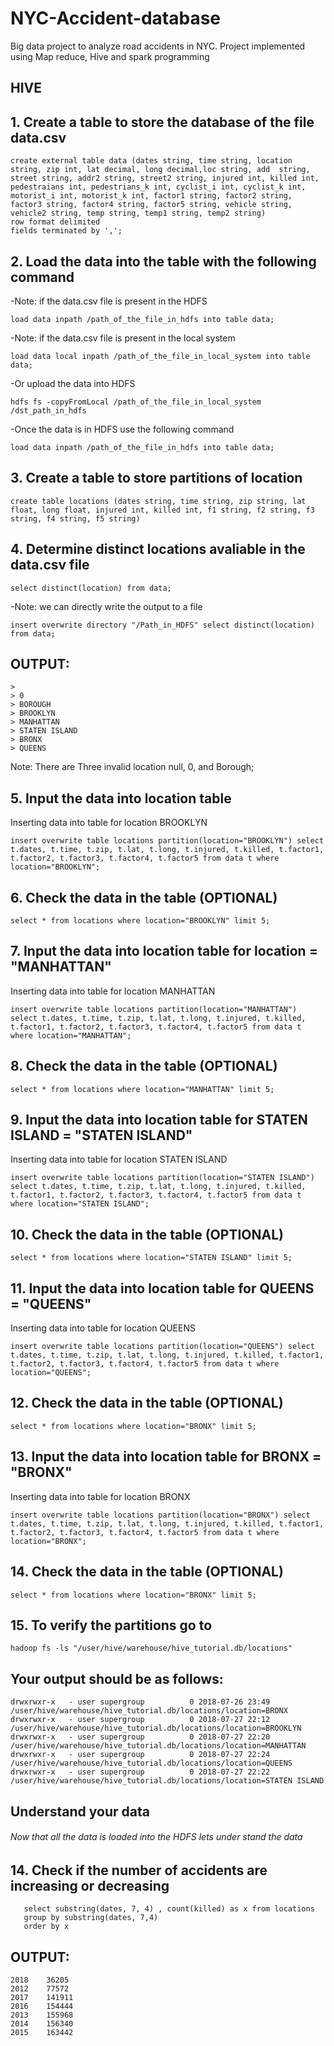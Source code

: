 # NYC-Accident-database
Big data project to analyze road accidents in NYC.
Project implemented using Map reduce, Hive and spark programming

## HIVE

## 1. Create a table to store the database of the file data.csv
```
create external table data (dates string, time string, location string, zip int, lat decimal, long decimal,loc string, add 	string, street string, addr2 string, street2 string, injured int, killed int, pedestraians int, pedestrians_k int, cyclist_i int, cyclist_k int, motorist_i int, motorist_k int, factor1 string, factor2 string, factor3 string, factor4 string, factor5 string, vehicle string, vehicle2 string, temp string, temp1 string, temp2 string)
row format delimited
fields terminated by ',';
```

## 2. Load the data into the table with the following command

-Note: if the data.csv file is present in the HDFS
```
load data inpath /path_of_the_file_in_hdfs into table data;
```

-Note: if the data.csv file is present in the local system
```
load data local inpath /path_of_the_file_in_local_system into table data;
```

-Or upload the data into HDFS
```
hdfs fs -copyFromLocal /path_of_the_file_in_local_system /dst_path_in_hdfs
```

-Once the data is in HDFS use the following command
```
load data inpath /path_of_the_file_in_hdfs into table data;
```
## 3. Create a table to store partitions of location
```
create table locations (dates string, time string, zip string, lat float, long float, injured int, killed int, f1 string, f2 string, f3 string, f4 string, f5 string)
```

## 4. Determine distinct locations avaliable in the data.csv file

```
select distinct(location) from data;
```
-Note: we can directly write the output to a file 
```
insert overwrite directory "/Path_in_HDFS" select distinct(location) from data;
```
## OUTPUT:
```
> 
> 0
> BOROUGH
> BROOKLYN
> MANHATTAN
> STATEN ISLAND
> BRONX
> QUEENS
```
Note: There are Three invalid location null, 0, and Borough;


## 5. Input the data into location table
Inserting data into table for location BROOKLYN
```
insert overwrite table locations partition(location="BROOKLYN") select t.dates, t.time, t.zip, t.lat, t.long, t.injured, t.killed, t.factor1, t.factor2, t.factor3, t.factor4, t.factor5 from data t where location="BROOKLYN";
```

## 6. Check the data in the table (OPTIONAL)
```
select * from locations where location="BROOKLYN" limit 5;
```

## 7. Input the data into location table for location = "MANHATTAN"
Inserting data into table for location MANHATTAN
```
insert overwrite table locations partition(location="MANHATTAN") select t.dates, t.time, t.zip, t.lat, t.long, t.injured, t.killed, t.factor1, t.factor2, t.factor3, t.factor4, t.factor5 from data t where location="MANHATTAN";
```

## 8. Check the data in the table (OPTIONAL)
```
select * from locations where location="MANHATTAN" limit 5;
```

## 9. Input the data into location table for STATEN ISLAND = "STATEN ISLAND"
Inserting data into table for location STATEN ISLAND
```
insert overwrite table locations partition(location="STATEN ISLAND") select t.dates, t.time, t.zip, t.lat, t.long, t.injured, t.killed, t.factor1, t.factor2, t.factor3, t.factor4, t.factor5 from data t where location="STATEN ISLAND";
```

## 10. Check the data in the table (OPTIONAL)
```
select * from locations where location="STATEN ISLAND" limit 5;
```

## 11. Input the data into location table for QUEENS = "QUEENS"
Inserting data into table for location QUEENS
```
insert overwrite table locations partition(location="QUEENS") select t.dates, t.time, t.zip, t.lat, t.long, t.injured, t.killed, t.factor1, t.factor2, t.factor3, t.factor4, t.factor5 from data t where location="QUEENS";
```

## 12. Check the data in the table (OPTIONAL)
```
select * from locations where location="BRONX" limit 5;
```
## 13. Input the data into location table for BRONX = "BRONX"
Inserting data into table for location BRONX
```
insert overwrite table locations partition(location="BRONX") select t.dates, t.time, t.zip, t.lat, t.long, t.injured, t.killed, t.factor1, t.factor2, t.factor3, t.factor4, t.factor5 from data t where location="BRONX";
```

## 14. Check the data in the table (OPTIONAL)
```
select * from locations where location="BRONX" limit 5;
```

## 15. To verify the partitions go to 
```
hadoop fs -ls "/user/hive/warehouse/hive_tutorial.db/locations"
```

## Your output should be as follows:
```
drwxrwxr-x   - user supergroup          0 2018-07-26 23:49 /user/hive/warehouse/hive_tutorial.db/locations/location=BRONX
drwxrwxr-x   - user supergroup          0 2018-07-27 22:12 /user/hive/warehouse/hive_tutorial.db/locations/location=BROOKLYN
drwxrwxr-x   - user supergroup          0 2018-07-27 22:20 /user/hive/warehouse/hive_tutorial.db/locations/location=MANHATTAN
drwxrwxr-x   - user supergroup          0 2018-07-27 22:24 /user/hive/warehouse/hive_tutorial.db/locations/location=QUEENS
drwxrwxr-x   - user supergroup          0 2018-07-27 22:22 /user/hive/warehouse/hive_tutorial.db/locations/location=STATEN ISLAND
```
## Understand your data
###### Now that all the data is loaded into the HDFS lets under stand the data

## 14. Check if the number of accidents are increasing or decreasing
```
   select substring(dates, 7, 4) , count(killed) as x from locations
   group by substring(dates, 7,4)
   order by x
```

## OUTPUT:
```
2018	36205
2012	77572
2017	141911
2016	154444
2013	155968
2014	156340
2015	163442
```


